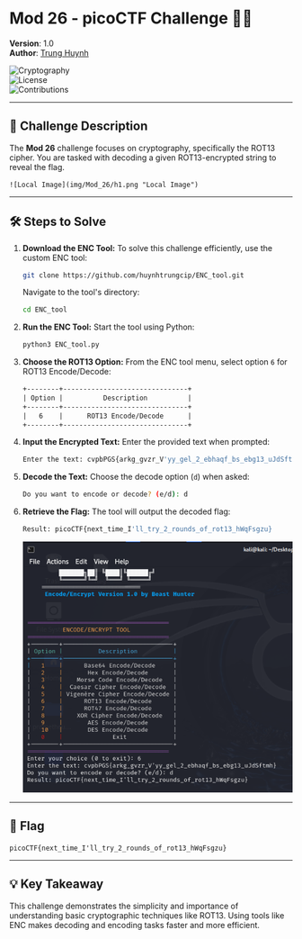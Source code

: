 # Mod 26 - picoCTF Challenge 🚀🔐

**Version**: 1.0  
**Author**: [Trung Huynh](https://www.linkedin.com/in/trung-huynh-chi-pc01/)  

![Cryptography](https://img.shields.io/badge/Tool-Cryptography-blue?style=for-the-badge&logo=google-scholar&logoColor=white)  
![License](https://img.shields.io/badge/License-MIT-green?style=for-the-badge&logo=open-source-initiative&logoColor=white)  
![Contributions](https://img.shields.io/badge/Contributions-Welcome-orange?style=for-the-badge&logo=github&logoColor=white)  

---

## 📜 Challenge Description
The **Mod 26** challenge focuses on cryptography, specifically the ROT13 cipher. You are tasked with decoding a given ROT13-encrypted string to reveal the flag.

    ![Local Image](img/Mod_26/h1.png "Local Image")
---

## 🛠️ Steps to Solve

1. **Download the ENC Tool:**
   To solve this challenge efficiently, use the custom ENC tool:
   ```bash
   git clone https://github.com/huynhtrungcip/ENC_tool.git
   ```
   Navigate to the tool's directory:
   ```bash
   cd ENC_tool
   ```

2. **Run the ENC Tool:**
   Start the tool using Python:
   ```bash
   python3 ENC_tool.py
   ```

3. **Choose the ROT13 Option:**
   From the ENC tool menu, select option `6` for ROT13 Encode/Decode:
   ```
   +--------+-------------------------------+
   | Option |          Description          |
   +--------+-------------------------------+
   |   6    |      ROT13 Encode/Decode      |
   +--------+-------------------------------+
   ```

4. **Input the Encrypted Text:**
   Enter the provided text when prompted:
   ```bash
   Enter the text: cvpbPGS{arkg_gvzr_V'yy_gel_2_ebhaqf_bs_ebg13_uJdSftmh}
   ```

5. **Decode the Text:**
   Choose the decode option (`d`) when asked:
   ```bash
   Do you want to encode or decode? (e/d): d
   ```

6. **Retrieve the Flag:**
   The tool will output the decoded flag:
   ```bash
   Result: picoCTF{next_time_I'll_try_2_rounds_of_rot13_hWqFsgzu}
   ```
      ![Local Image](img/Mod_26/h2.png "Local Image")
---

## 🎯 Flag
```
picoCTF{next_time_I'll_try_2_rounds_of_rot13_hWqFsgzu}
```

---

## 💡 Key Takeaway
This challenge demonstrates the simplicity and importance of understanding basic cryptographic techniques like ROT13. Using tools like ENC makes decoding and encoding tasks faster and more efficient.

